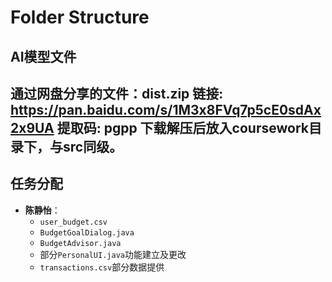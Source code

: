 # Folder Structure
## AI模型文件
通过网盘分享的文件：dist.zip
链接: https://pan.baidu.com/s/1M3x8FVq7p5cE0sdAx2x9UA 提取码: pgpp
下载解压后放入coursework目录下，与src同级。
---

## 任务分配
* **陈静怡**：
    * `user_budget.csv`
    * `BudgetGoalDialog.java`
    * `BudgetAdvisor.java`
    * 部分`PersonalUI.java`功能建立及更改
    * `transactions.csv`部分数据提供
